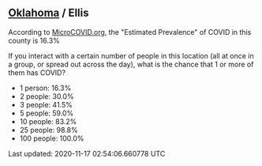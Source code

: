 
## [Oklahoma](/united-states/oklahoma) / Ellis

According to [MicroCOVID.org](http://microcovid.org),
the "Estimated Prevalence" of COVID in this county is 16.3%

If you interact with a certain number of people in this location
(all at once in a group, or spread out across the day), what is the chance that
1 or more of them has COVID?

- 1 person: 16.3%
- 2 people: 30.0%
- 3 people: 41.5%
- 5 people: 59.0%
- 10 people: 83.2%
- 25 people: 98.8%
- 100 people: 100.0%

Last updated: 2020-11-17 02:54:06.660778 UTC
